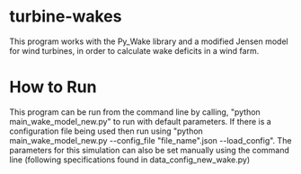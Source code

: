 # turbine-wakes
This program works with the Py_Wake library and a modified Jensen model for wind
turbines, in order to calculate wake deficits in a wind farm.

# How to Run
This program can be run from the command line by calling, 
"python main_wake_model_new.py" to run with default parameters. If there is a 
configuration file being used then run using "python main_wake_model_new.py 
--config_file "file_name".json --load_config". The parameters for this simulation
can also be set manually using the command line (following specifications found in 
data_config_new_wake.py)



